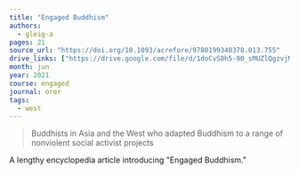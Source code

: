 ```yaml
---
title: "Engaged Buddhism"
authors:
  - gleig-a
pages: 21
source_url: "https://doi.org/10.1093/acrefore/9780199340378.013.755"
drive_links: ["https://drive.google.com/file/d/1doCvS8h5-90_sMUZlQgzvjMlhPrxhapR/view?usp=drivesdk"]
month: jun
year: 2021
course: engaged
journal: orer
tags:
  - west
---
```


> Buddhists in Asia and the West who adapted Buddhism to a range of nonviolent social activist projects

A lengthy encyclopedia article introducing "Engaged Buddhism."

